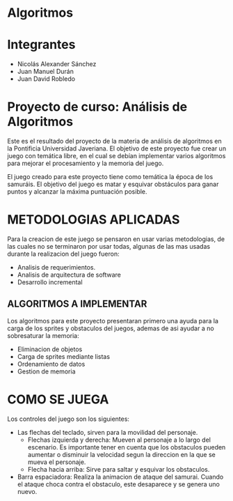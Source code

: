 # Algoritmos
# Integrantes 
- Nicolás Alexander Sánchez
- Juan Manuel Durán
- Juan David Robledo


# Proyecto de curso: Análisis de Algoritmos

Este es el resultado del proyecto de la materia de análisis de algoritmos en la Pontificia Universidad Javeriana. El objetivo de este proyecto fue crear un juego con temática libre, en el cual se debían implementar varios algoritmos para mejorar el procesamiento y la memoria del juego.

El juego creado para este proyecto tiene como temática la época de los samuráis. El objetivo del juego es matar y esquivar obstáculos para ganar puntos y alcanzar la máxima puntuación posible.

# METODOLOGIAS APLICADAS

Para la creacion de este juego se pensaron en usar varias metodologias, de las cuales no se terminaron por usar todas, algunas de las mas usadas durante la realizacion del juego fueron:

- Analisis de requerimientos.
- Analisis de arquitectura de software
- Desarrollo incremental

## ALGORITMOS A IMPLEMENTAR

Los algoritmos para este proyecto presentaran primero una ayuda para la carga de los sprites y obstaculos del juegos, ademas de asi ayudar a no sobresaturar la memoria:

- Eliminacion de objetos
- Carga de sprites mediante listas
- Ordenamiento de datos
- Gestion de memoria

# COMO SE JUEGA

Los controles del juego son los siguientes:

- Las flechas del teclado, sirven para la movilidad del personaje.
    - Flechas izquierda y derecha: Mueven al personaje a lo largo del escenario. Es importante tener en cuenta que los obstaculos pueden aumentar o disminuir la velocidad segun la direccion en la que se mueva el personaje.
    - Flecha hacia arriba: Sirve para saltar y esquivar los obstaculos.
- Barra espaciadora: Realiza la animacion de ataque del samurai. Cuando el ataque choca contra el obstaculo, este desaparece y se genera uno nuevo.



